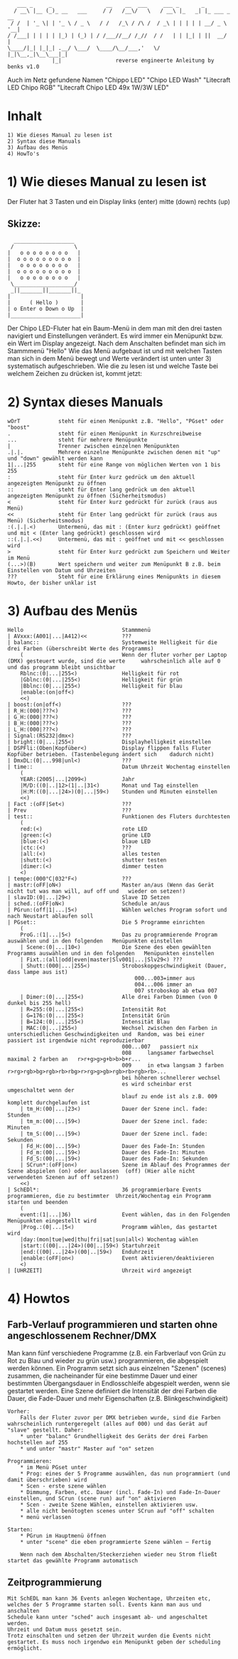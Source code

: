 	   ___ _     _                 __    __  ___     ___ _       _            
	  / __\ |__ (_)_ __   ___     / /   /__\/   \   / __\ |_   _| |_ ___ _ __ 
	 / /  | '_ \| | '_ \ / _ \   / /   /_\ / /\ /  / _\ | | | | | __/ _ \ '__|
	/ /___| | | | | |_) | (_) | / /___//__/ /_//  / /   | | |_| | ||  __/ |   
	\____/|_| |_|_| .__/ \___/  \____/\__/___,'   \/    |_|\__,_|\__\___|_|   
	              |_|                 reverse engineerte Anleitung by benks v1.0
              
Auch im Netz gefundene Namen "Chippo LED" "Chipo LED Wash" "Litecraft LED Chipo RGB" "Litecraft Chipo LED 49x 1W/3W LED"
 
 

# Inhalt
	1) Wie dieses Manual zu lesen ist
	2) Syntax diese Manuals
	3) Aufbau des Menüs
	4) HowTo's


# 1) Wie dieses Manual zu lesen ist
Der Fluter hat 3 Tasten und ein Display
	links (enter)
	mitte (down)
	rechts (up)

## Skizze:
	  ___________________                                                                        
	 /                   \
	|   o o o o o o o o   |
	|  o o o o o o o o o  |
	|   o o o o o o o o   |
	|  o o o o o o o o o  |
	|   o o o o o o o o   |
	 \___________________/
	 _||_______||_______||_
	|                      |
	|      ( Hello )       |
	| o Enter o Down o Up  |
	|______________________|
	

Der Chipo LED-Fluter hat ein Baum-Menü in dem man mit den drei tasten navigiert und Einstellungen verändert. Es wird immer ein Menüpunkt bzw. ein Wert im Display angezeigt.
Nach dem Anschalten befindet man sich im Stammmenü "Hello"
Wie das Menü aufgebaut ist und mit welchen Tasten man sich in dem Menü bewegt und Werte verändert ist unten unter 3) systematisch aufgeschrieben.
Wie die zu lesen ist und welche Taste bei welchem Zeichen zu drücken ist, kommt jetzt:

# 2) Syntax dieses Manuals

	wOrT 			steht für einen Menüpunkt z.B. "Hello", "PGset" oder "boost"
	. 				steht für einen Menüpunkt in Kurzschreibweise
	...				steht für mehrere Menüpunkte
	|				Trenner zwischen einzelnen Menüpunkten
	.|.|. 			Mehrere einzelne Menüpunkte zwischen denen mit "up" und "down" gewählt werden kann
	1|...|255		steht für eine Range von möglichen Werten von 1 bis 255
	:				steht für Enter kurz gedrück um den aktuell angezeigten Menüpunkt zu öffnen
	::				steht für Enter lang gedrück um den aktuell angezeigten Menüpunkt zu öffnen (Sicherheitsmodus)
	<				steht für Enter kurz gedrückt für zurück (raus aus Menü)
	<<				steht für Enter lang gedrückt für zurück (raus aus Menü) (Sicherheitsmodus)
	:(.|.|.<)		Untermenü, das mit : (Enter kurz gedrückt) geöffnet und mit < (Enter lang gedrückt) geschlossen wird
	::(.|.|.<<)		Untermenü, das mit : geöffnet und mit << geschlossen wird
	>				steht für Enter kurz gedrückt zum Speichern und Weiter im Menü
	(...>)(B)		Wert speichern und weiter zum Menüpunkt B z.B. beim Einstellen von Datum und Uhrzeiten
	???				Steht für eine Erklärung eines Menüpunkts in diesem Howto, der bisher unklar ist


# 3) Aufbau des Menüs 
  	Hello								Stammmenü
	| AVxxx:(A001|...|A412)<<			???
	| balanc::							Systemweite Helligkeit für die drei Farben (überschreibt Werte des Programms)
		(								Wenn der fluter vorher per Laptop (DMX) gesteuert wurde, sind die werte 	wahrscheinlich alle auf 0 und das programm bleibt unsichtbar
	 	Rblnc:(0|...|255<)				Helligkeit für rot
		|Gblnc:(0|...|255<)				Helligkeit für grün
		|Bblnc:(0|...|255<)				Helligkeit für blau
		|enable:(on|off<)
		<<)
	| boost:(on|off<)					???
	| R_H:(000|???<)					???
	| G_H:(000|???<)					???
	| B_H:(000|???<)					???
	| L_H:(000|???<)					???
	| Signal:(RS232|dmx<)				???
	| bright:(0|...|255<)				Displayhelligkeit einstellen
	| DSPFli:(Oben|Kopfüber<)			Display flippen falls Fluter Kopfüber betrieben. (Tastenbelegung ändert sich 	dadurch nicht)
	| DmxDL:(0|...998|unl<)				???
	| time::							Datum Uhrzeit Wochentag einstellen
		(
	 	YEAR:(2005|...|2099<)			Jahr
		|M/D:((0|..|12>(1|..|31<)		Monat und Tag einstellen
		|H:M:((0|...|24>)(0|...|59<)	Stunden und Minuten einstellen
		<<)
	| Fact :(oFF|Set<)					???
	| Prev								???
	| test::							Funktionen des Fluters durchtesten
		(
	 	red:(<)							rote LED
		|green:(<)						grüne LED
		|blue:(<)						blaue LED
		|ctc:(<)						???
		|all:(<)						alles testen
		|shutt:(<)						shutter testen
		|dimer:(<)						dimmer testen
		<) 	
	| tempe:(000°C|032°F<)				???
	| mastr:(oFF|oN<)					Master an/aus (Wenn das Gerät nicht tut was man will, auf off und 	wieder on setzen!)
	| slavID:(0|...|29<)				Slave ID Setzen
	| sched.:(oFF|oN<)					Schedule an/aus
	| PGrun:(off|1|...|5<)				Wählen welches Program sofort und nach Neustart ablaufen soll
	| PGset::							Die 5 Programme einrichten
		(
	  	ProG.:(1|...|5<)				Das zu programmierende Program auswählen und in den folgenden 	Menüpunkten einstellen
		| Scene:(0|...|10<)				Die Szene des eben gewählten Programms auswählen und in den folgenden 	Menüpunkten einstellen
		| Fixt.:(all|odd|even|master|Slv001|...|Slv29<)	???
		| Shutt:(000|...|255<)			Stroboskopgeschwindigkeit (Dauer, dass lampe aus ist)
											000...003=immer aus
											004...006 immer an
											007 stroboskop ab etwa 007
		| Dimer:(0|...|255<)			Alle drei Farben Dimmen (von 0 dunkel bis 255 hell)
		| R=255:(0|...|255<)			Intensität Rot
		| G=176:(0|...|255<)			Intensität Grün
		| B=124:(0|...|255<)			Intensität Blau
		| MAC:(0|...|255<)				Wechsel zwischen den Farben in unterschiedlichen Geschwindigkeiten und 	Random, was bei einer passiert ist irgendwie nicht reproduzierbar
										000...007 	passiert nix
										008		langsamer farbwechsel maximal 2 farben an 	r>r+g>g>g+b>b>b+r...
										009		in etwa langsam 3 farben 	r>rg>rgb>bg>rgb>rb>rbg>r>rg>g>gb>rgb>rb>rgb>rb>...
										bei höheren schnellerer wechsel
										es wird scheinbar erst umgeschaltet wenn der 
										blauf zu ende ist als z.B. 009 komplett durchgelaufen ist
		| tm_H:(00|...|23<)				Dauer der Szene incl. fade: Stunden
		| tm_m:(00|...|59<)				Dauer der Szene incl. fade: Minuten
		| tm_S:(00|...|59<)				Dauer der Szene incl. fade: Sekunden
		| Fd_H:(00|...|59<)				Dauer des Fade-In: Stunden
		| Fd_m:(00|...|59<)				Dauer des Fade-In: Minuten
		| Fd_S:(00|...|59<)				Dauer des Fade-In: Sekunden
		| SCrun*:(oFF|on<)				Szene im Ablauf des Programmes der Szene abspielen (on) oder auslassen 	(off) (Hier alle nicht verwendeten Szenen auf off setzen!)
		<<)
	| SchEDl*:							36 programmierbare Events programmieren, die zu bestimmter 	Uhrzeit/Wochentag ein Programm starten und beenden
		(
	  	event:(1|...|36)				Event wählen, das in den Folgenden Menüpunkten eingestellt wird
	 	|Prog.:(0|...|5<)				Programm wählen, das gestartet wird
	 	|day:(mon|tue|wed|thu|fri|sat|sun|all<)	Wochentag wählen
	 	|start:((00|...|24>)(00|..|59<)	Startuhrzeit 
	 	|end:((00|...|24>)(00|..|59<)	Enduhrzeit
	 	|enable:(oFF|on<)				Event aktivieren/deaktivieren
	 	<)
	| [UHRZEIT]							Uhrzeit wird angezeigt
	
	

# 4) Howtos

## Farb-Verlauf programmieren und starten ohne angeschlossenem Rechner/DMX
Man kann fünf verschiedene Programme (z.B. ein Farbverlauf von Grün zu Rot zu Blau und wieder zu grün usw.) programmieren, die abgespielt werden können.
Ein Programm setzt sich aus einzelnen "Szenen" (scenes) zusammen, die nacheinander für eine bestimme Dauer und einer bestimmten Übergangsdauer in Endlosschleife abgespielt werden, wenn sie gestartet werden.
Eine Szene definiert die Intensität der drei Farben die Dauer, die Fade-Dauer und mehr Eigenschaften (z.B. Blinkgeschwindigkeit)

	Vorher:
		Falls der Fluter zuvor per DMX betrieben wurde, sind die Farben wahrscheinlich runtergeregelt (alles auf 000) und das Gerät auf "slave" gestellt. Daher:
		* unter "balanc" Grundhelligkeit des Geräts der drei Farben hochstellen auf 255
		* und unter "mastr" Master auf "on" setzen

	Programmieren:
		* im Menü PGset unter
		* Prog: eines der 5 Programme auswählen, das nun programmiert (und damit überschrieben) wird
		* Scen - erste szene wählen
		* Dimmung, Farben, etc. Dauer (incl. Fade-In) und Fade-In-Dauer einstellen, und SCrun (scene run) auf "on" aktivieren
		* Scen - zweite Szene Wählen, einstellen aktivieren usw.
		* alle nicht benötogten scenes unter SCrun auf "off" schalten
		* menü verlassen
	
	Starten:
		* PGrun im Hauptmenü öffnen
		* unter "scene" die eben programmierte Szene wählen – Fertig
		
		Wenn nach dem Abschalten/Steckerziehen wieder neu Strom fließt startet das gewählte Programm automatisch

## Zeitprogrammierung
	Mit SchEDL man kann 36 Events anlegen Wochentage, Uhrzeiten etc, welches der 5 Programme starten soll. Events kann man aus und anschalten
	Schedule kann unter "sched" auch insgesamt ab- und angeschaltet werden.
	Uhrzeit und Datum muss gesetzt sein.
	Trotz einschalten und setzen der Uhrzeit wurden die Events nicht gestartet. Es muss noch irgendwo ein Menüpunkt geben der scheduling ermöglicht.
